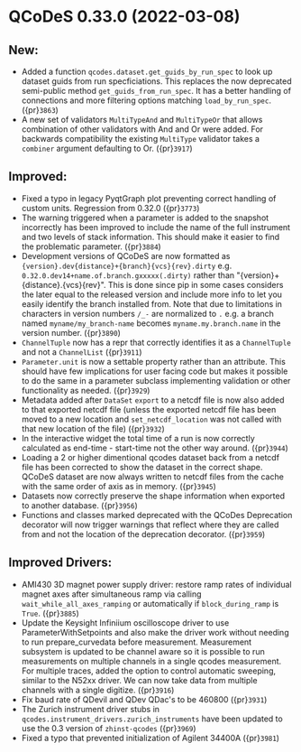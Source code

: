 # QCoDeS 0.33.0 (2022-03-08)

## New:

- Added a function `qcodes.dataset.get_guids_by_run_spec` to look up dataset guids
  from run specficiations. This replaces the now deprecated semi-public method
  `get_guids_from_run_spec`. It has a better handling of connections and more filtering options matching
  `load_by_run_spec`. ({pr}`3863`)
- A new set of validators `MultiTypeAnd` and `MultiTypeOr` that allows combination of
  other validators with And and Or were added. For backwards compatibility the existing
  `MultiType` validator takes a `combiner` argument defaulting to Or. ({pr}`3917`)

## Improved:

- Fixed a typo in legacy PyqtGraph plot preventing correct handling of custom units.
  Regression from 0.32.0 ({pr}`3773`)
- The warning triggered when a parameter is added to the snapshot incorrectly has been improved to include the
  name of the full instrument and two levels of stack information. This should make it easier to find the
  problematic parameter. ({pr}`3884`)
- Development versions of QCoDeS are now formatted as
  `{version}.dev{distance}+{branch}{vcs}{rev}.dirty`
  e.g. `0.32.0.dev14+name.of.branch.gxxxxx(.dirty)`
  rather than "\{version}+\{distance}.\{vcs}\{rev}". This is
  done since pip in some cases considers the later equal to the released
  version and include more info to let you easily identify the
  branch installed from. Note that due to limitations in characters
  in version numbers `/_-` are normalized to `.` e.g. a branch named
  `myname/my_branch-name` becomes `myname.my.branch.name` in the
  version number. ({pr}`3890`)
- `ChannelTuple` now has a repr that correctly identifies it as a `ChannelTuple`
  and not a `ChannelList` ({pr}`3911`)
- `Parameter.unit` is now a settable property rather than an attribute.
  This should have few implications for user facing code but makes it possible
  to do the same in a parameter subclass implementing validation or other functionality
  as needed. ({pr}`3929`)
- Metadata added after `DataSet` `export` to a netcdf file is now also added
  to that exported netcdf file (unless the exported netcdf file has been moved
  to a new location and `set_netcdf_location` was not called with that new
  location of the file) ({pr}`3932`)
- In the interactive widget the total time of a run is now correctly calculated as
  end-time - start-time not the other way around. ({pr}`3944`)
- Loading a 2 or higher dimentional qcodes dataset back from a netcdf file has been corrected to
  show the dataset in the correct shape.
  QCoDeS dataset are now always written to netcdf files from the cache with the same order of axis as in memory. ({pr}`3945`)
- Datasets now correctly preserve the shape information when exported to another database. ({pr}`3956`)
- Functions and classes marked deprecated with the QCoDes Deprecation decorator will now trigger
  warnings that reflect where they are called from and not the location of the deprecation decorator. ({pr}`3959`)

## Improved Drivers:

- AMI430 3D magnet power supply driver: restore ramp rates of individual magnet
  axes after simultaneous ramp via calling `wait_while_all_axes_ramping` or
  automatically if `block_during_ramp` is `True`. ({pr}`3885`)
- Update the Keysight Infiniium oscilloscope driver to use ParameterWithSetpoints and also make the driver
  work without needing to run prepare_curvedata before measurement. Measurement subsystem is updated to be
  channel aware so it is possible to run measurements on multiple channels in a single qcodes measurement.
  For multiple traces, added the option to control automatic sweeping, similar to the N52xx driver. We can
  now take data from multiple channels with a single digitize. ({pr}`3916`)
- Fix baud rate of QDevil and QDev QDac's to be 460800 ({pr}`3931`)
- The Zurich instrument driver stubs in `qcodes.instrument_drivers.zurich_instruments` have been updated
  to use the 0.3 version of `zhinst-qcodes` ({pr}`3969`)
- Fixed a typo that prevented initialization of Agilent 34400A ({pr}`3981`)
